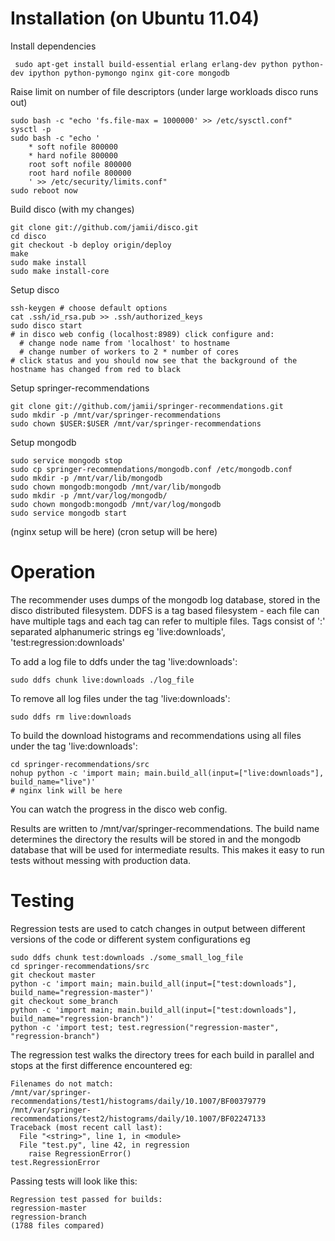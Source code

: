 # Installation (on Ubuntu 11.04)

Install dependencies

     sudo apt-get install build-essential erlang erlang-dev python python-dev ipython python-pymongo nginx git-core mongodb

Raise limit on number of file descriptors (under large workloads disco runs out)

    sudo bash -c "echo 'fs.file-max = 1000000' >> /etc/sysctl.conf"
    sysctl -p
    sudo bash -c "echo '
        * soft nofile 800000
        * hard nofile 800000
        root soft nofile 800000
        root hard nofile 800000
        ' >> /etc/security/limits.conf"
    sudo reboot now

Build disco (with my changes)

    git clone git://github.com/jamii/disco.git
    cd disco
    git checkout -b deploy origin/deploy
    make
    sudo make install
    sudo make install-core

Setup disco

    ssh-keygen # choose default options
    cat .ssh/id_rsa.pub >> .ssh/authorized_keys
    sudo disco start
    # in disco web config (localhost:8989) click configure and:
      # change node name from 'localhost' to hostname
      # change number of workers to 2 * number of cores
    # click status and you should now see that the background of the hostname has changed from red to black

 Setup springer-recommendations

    git clone git://github.com/jamii/springer-recommendations.git
    sudo mkdir -p /mnt/var/springer-recommendations
    sudo chown $USER:$USER /mnt/var/springer-recommendations

 Setup mongodb

    sudo service mongodb stop
    sudo cp springer-recommendations/mongodb.conf /etc/mongodb.conf
    sudo mkdir -p /mnt/var/lib/mongodb
    sudo chown mongodb:mongodb /mnt/var/lib/mongodb
    sudo mkdir -p /mnt/var/log/mongodb/
    sudo chown mongodb:mongodb /mnt/var/log/mongodb
    sudo service mongodb start

(nginx setup will be here)
(cron setup will be here)

# Operation

The recommender uses dumps of the mongodb log database, stored in the disco distributed filesystem. DDFS is a tag based filesystem - each file can have multiple tags and each tag can refer to multiple files. Tags consist of ':' separated alphanumeric strings eg 'live:downloads', 'test:regression:downloads'

To add a log file to ddfs under the tag 'live:downloads':

    sudo ddfs chunk live:downloads ./log_file

To remove all log files under the tag 'live:downloads':

    sudo ddfs rm live:downloads

To build the download histograms and recommendations using all files under the tag 'live:downloads':

    cd springer-recommendations/src
    nohup python -c 'import main; main.build_all(input=["live:downloads"], build_name="live")'
    # nginx link will be here

You can watch the progress in the disco web config.

Results are written to /mnt/var/springer-recommendations. The build name determines the directory the results will be stored in and the mongodb database that will be used for intermediate results. This makes it easy to run tests without messing with production data.

# Testing

Regression tests are used to catch changes in output between different versions of the code or different system configurations eg

    sudo ddfs chunk test:downloads ./some_small_log_file
    cd springer-recommendations/src
    git checkout master
    python -c 'import main; main.build_all(input=["test:downloads"], build_name="regression-master")'
    git checkout some_branch
    python -c 'import main; main.build_all(input=["test:downloads"], build_name="regression-branch")'
    python -c 'import test; test.regression("regression-master", "regression-branch")

The regression test walks the directory trees for each build in parallel and stops at the first difference encountered eg:

    Filenames do not match:
    /mnt/var/springer-recommendations/test1/histograms/daily/10.1007/BF00379779
    /mnt/var/springer-recommendations/test2/histograms/daily/10.1007/BF02247133
    Traceback (most recent call last):
      File "<string>", line 1, in <module>
      File "test.py", line 42, in regression
        raise RegressionError()
    test.RegressionError

Passing tests will look like this:

    Regression test passed for builds:
    regression-master
    regression-branch
    (1788 files compared)
